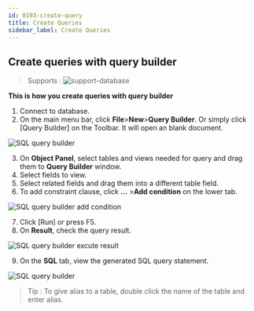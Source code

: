 ```yaml
---
id: 0103-create-query
title: Create Queries
sidebar_label: Create Queries
---
```


## Create queries with query builder
> Supports :
> ![support-database](<http://www.sqlgate.com/docs-badge/oracle,mysql,mariadb,postgresql,sqlserver,db2,tibero,cubrid>)

**This is how you create queries with query builder**

1. Connect to database.
2. On the main menu bar, click **File**>**New**>**Query Builder**. Or simply click [Query Builder] on the Toolbar. It will open an blank document.

![SQL query builder](https://s3.ap-northeast-2.amazonaws.com/sqlgate-resource/captures/query-editor/query-builder-menu-en.png)

3. On **Object Panel**, select tables and views needed for query and drag them to **Query Builder** window.
4. Select fields to view.
5. Select related fields and drag them into a different table field.
6. To add constraint clause, click **...** >**Add condition** on the lower tab.

![SQL query builder add condition](https://s3.ap-northeast-2.amazonaws.com/sqlgate-resource/captures/query-editor/query-builder-add-condition-en.png)
 
7. Click [Run] or press F5.
8. On **Result**, check the query result.

![SQL query builder excute result](https://s3.ap-northeast-2.amazonaws.com/sqlgate-resource/captures/query-editor/query-builder-result-en.png)

9. On the **SQL** tab, view the generated SQL query statement. 

![SQL query builder](https://s3.ap-northeast-2.amazonaws.com/sqlgate-resource/captures/query-editor/query-builder-SQL-en.png)

> Tip : To give alias to a table, double click the name of the table and enter alias.